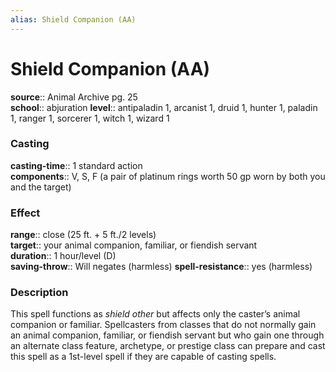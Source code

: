 ```yaml
---
alias: Shield Companion (AA)
---
```


# Shield Companion (AA) 

**source**:: Animal Archive pg. 25  
**school**:: abjuration
**level**:: antipaladin 1, arcanist 1, druid 1, hunter 1, paladin 1, ranger 1, sorcerer 1, witch 1, wizard 1

### Casting 

**casting-time**:: 1 standard action  
**components**:: V, S, F (a pair of platinum rings worth 50 gp worn by both you and the target)

### Effect 

**range**:: close (25 ft. + 5 ft./2 levels)  
**target**:: your animal companion, familiar, or fiendish servant  
**duration**:: 1 hour/level (D)  
**saving-throw**:: Will negates (harmless)
**spell-resistance**:: yes (harmless)

### Description 

This spell functions as *shield other* but affects only the caster’s animal companion or familiar. Spellcasters from classes that do not normally gain an animal companion, familiar, or fiendish servant but who gain one through an alternate class feature, archetype, or prestige class can prepare and cast this spell as a 1st-level spell if they are capable of casting spells.

